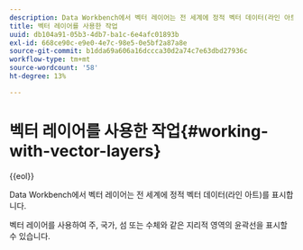 ```yaml
---
description: Data Workbench에서 벡터 레이어는 전 세계에 정적 벡터 데이터(라인 아트)를 표시합니다.
title: 벡터 레이어를 사용한 작업
uuid: db104a91-05b3-4db7-ba1c-6e4afc01893b
exl-id: 668ce90c-e9e0-4e7c-98e5-0e5bf2a87a8e
source-git-commit: b1dda69a606a16dccca30d2a74c7e63dbd27936c
workflow-type: tm+mt
source-wordcount: '58'
ht-degree: 13%

---
```


# 벡터 레이어를 사용한 작업{#working-with-vector-layers}

{{eol}}

Data Workbench에서 벡터 레이어는 전 세계에 정적 벡터 데이터(라인 아트)를 표시합니다.

벡터 레이어를 사용하여 주, 국가, 섬 또는 수체와 같은 지리적 영역의 윤곽선을 표시할 수 있습니다.

